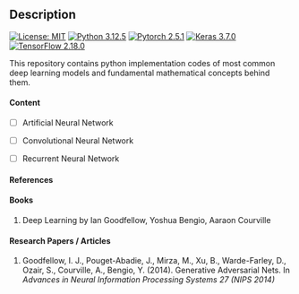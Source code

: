 ## Description


[![License: MIT](https://img.shields.io/badge/License-MIT-green.svg)](https://github.com/baksho/ml-handson/blob/main/LICENSE)
[![Python 3.12.5](https://img.shields.io/badge/python-3.12.5-blue?logo=python&logoColor=ffffff)](https://www.python.org/downloads/release/python-3125/)
[![Pytorch 2.5.1](https://img.shields.io/badge/pytorch-2.5.1-orange?logo=pytorch&logoColor=ffffff)](https://pytorch.org/)
[![Keras 3.7.0](https://img.shields.io/badge/keras-3.7.0-red?logo=keras&logoColor=ffffff)](https://keras.io/)
[![TensorFlow 2.18.0](https://img.shields.io/badge/tensorflow-2.18.0-orange?logo=tensorflow&logoColor=ffffff)](https://www.tensorflow.org/)

This repository contains python implementation codes of most common deep learning models and fundamental mathematical concepts behind them.

#### Content
- [ ] Artificial Neural Network
- [ ] Convolutional Neural Network
- [ ] Recurrent Neural Network


#### References


#### Books
1. Deep Learning by Ian Goodfellow, Yoshua Bengio, Aaraon Courville

#### Research Papers / Articles
1. Goodfellow, I. J., Pouget-Abadie, J., Mirza, M., Xu, B., Warde-Farley, D., Ozair, S., Courville, A., Bengio, Y. (2014). Generative Adversarial Nets. In _Advances in Neural Information Processing Systems 27 (NIPS 2014)_

